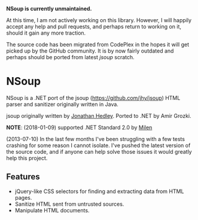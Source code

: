 **NSoup is currently unmaintained.**

At this time, I am not actively working on this library. However, I will happily accept any help and pull requests, and perhaps return to working on it, should it gain any more traction.

The source code has been migrated from CodePlex in the hopes it will get picked up by the GitHub community. It is by now fairly outdated and perhaps should be ported from latest *jsoup* scratch.

# NSoup
NSoup is a .NET port of the jsoup (https://github.com/jhy/jsoup) HTML parser and sanitizer originally written in Java.

jsoup originally written by [Jonathan Hedley](https://github.com/jhy).
Ported to .NET by Amir Grozki.

**NOTE**: 
(2018-01-09) supported .NET Standard 2.0 by [Milen](https://github.com/milenstack)

(2013-07-10) In the last few months I've been struggling with a few tests crashing for some reason I cannot isolate. I've pushed the latest version of the source code, and if anyone can help solve those issues it would greatly help this project.

## Features

- jQuery-like CSS selectors for finding and extracting data from HTML pages.
- Sanitize HTML sent from untrusted sources.
- Manipulate HTML documents.
